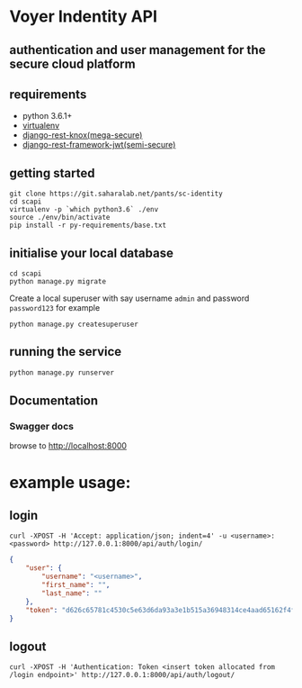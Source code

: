 # Voyer Indentity API
## authentication and user management for the secure cloud platform

## requirements
* python 3.6.1+
* [virtualenv](https://virtualenv.pypa.io/en/stable/installation/)
* [django-rest-knox(mega-secure)](https://james1345.github.io/django-rest-knox/installation/)
* [django-rest-framework-jwt(semi-secure)](http://getblimp.github.io/django-rest-framework-jwt/)

## getting started
```shell
git clone https://git.saharalab.net/pants/sc-identity
cd scapi
virtualenv -p `which python3.6` ./env
source ./env/bin/activate
pip install -r py-requirements/base.txt
```
## initialise your local database
```shell
cd scapi
python manage.py migrate
```
Create a local superuser with say username ```admin``` and password ```password123``` for example
```shell
python manage.py createsuperuser
```
## running the service

```py
python manage.py runserver
```

## Documentation
### Swagger docs
browse to [http://localhost:8000](http://localhost:8000)

# example usage:
## login
```
curl -XPOST -H 'Accept: application/json; indent=4' -u <username>:<password> http://127.0.0.1:8000/api/auth/login/
```
```json
{
    "user": {
        "username": "<username>",
        "first_name": "",
        "last_name": ""
    },
    "token": "d626c65781c4530c5e63d6da93a3e1b515a36948314ce4aad65162f4f89382d4"
}
```
## logout
```
curl -XPOST -H 'Authentication: Token <insert token allocated from /login endpoint>' http://127.0.0.1:8000/api/auth/logout/
```
